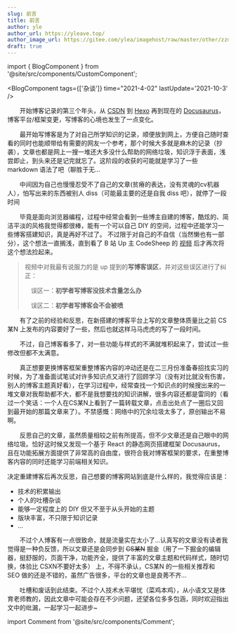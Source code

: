 ```yaml
---
slug: 前言
title: 前言
author: yle
author_url: https://yleave.top/
author_image_url: https://gitee.com/ylea/imagehost/raw/master/other/zzm3.jpg
draft: true
---
```


import { BlogComponent } from '@site/src/components/CustomComponent';

<BlogComponent tags={['杂谈']} time="2021-4-02" lastUpdate='2021-10-3' />

&emsp;&emsp;开始博客记录的第三个年头，从 [CSDN](https://blog.csdn.net/qq_38701868) 到 [Hexo](https://yleave.github.io/) 再到现在的 [Docusaurus](https://yleave.top/)，博客平台/框架变更，写博客的心境也发生了一点变化。


<!-- truncate -->

&emsp;&emsp;最开始写博客是为了对自己所学知识的记录，顺便放到网上，方便自己随时查看的同时也能顺带给有需要的网友一个参考，那个时候大多就是麻木的记录（抄袭），文章也都是网上一搜一堆还大多没什么帮助的网络垃圾，知识浮于表面，浅尝即止，到头来还是记完就忘了。这阶段的收获的可能就是学习了一些 markdown 语法了吧（聊胜于无...

&emsp;&emsp;中间因为自己也慢慢忍受不了自己的文章(贫瘠的表达，没有灵魂的cv机器人），怕写出来的东西被别人 diss（可能最主要的还是自我 diss 吧），就停了一段时间

&emsp;&emsp;毕竟是面向浏览器编程，过程中经常会看到一些博主自建的博客，酷炫的、简洁平淡的风格我觉得都很棒，能有一个可以自己 DIY 的空间，过程中还能学习一些博客搭建知识，真是再好不过了。
不过限于对自己的不自信（当然懒也有一部分），这个想法一直搁浅，直到看了 B 站 Up 主 CodeSheep 的 [视频](https://www.bilibili.com/video/BV1Px411d74c) 后才再次将这个想法捡起来。

> 视频中对我最有说服力的是 up 提到的**写博客误区**，并对这些误区进行了纠正：
> 
>  误区一：**初学者写博客没技术含量怎么办**
> 
>  误区二：**初学者写博客会不会被喷**

&emsp;&emsp;有了之前的经验和反思，在新搭建的博客平台上写的文章整体质量比之前 CS某N 上发布的内容要好了一些，然后也就这样马马虎虎的写了一段时间。

&emsp;&emsp;不过，自己博客看多了，对一些功能与样式的不满就堆积起来了，尝试过一些修改但都不太满意。

&emsp;&emsp;真正想要更换博客框架重整博客内容的冲动还是在二三月份准备春招找实习的时候，为了准备面试笔试对许多知识点又进行了回顾学习（没有对比就没有伤害，别人的博客主题真好看），在学习过程中，经常查找一个知识点的时候搜出来的一堆文章对我帮助都不大，都不是我想要找的知识讲解，很多内容还都是雷同的（看过一个笑话：一个人在CS某N上看到了一篇转载文章，点击出处点了一圈后又回到最开始的那篇文章来了）。不禁感慨：网络中的冗余垃圾太多了，原创输出不易啊。

&emsp;&emsp;反思自己的文章，虽然质量相较之前有所提高，但不少文章还是自己眼中的网络垃圾。恰好这时候又发现一个基于 React 的静态网页搭建框架 Docusaurus，且在功能拓展方面提供了非常高的自由度，很符合我对博客框架的要求，在重整博客内容的同时还能学习前端相关知识。

决定重建博客后再次反思，自己想要的博客网站到底是什么样的，我觉得应该是：
- 技术的积累输出
- 个人的吐槽杂谈
- 能够一定程度上的 DIY 但又不至于从头开始的主题
- 版块丰富，不只限于知识记录
- ...

&emsp;&emsp;不过个人博客有一点很致命，就是流量实在太小了...认真写的文章没有读者我觉得是一种负反馈，所以文章还是会同步到 ~~CS某N~~ 掘金（用了一下掘金的编辑器，挺舒服的，页面干净，功能齐全，提供了丰富的文章主题和代码样式，随时切换，体验比 CSXN不要好太多） 上，不得不承认，CS某N 的一些相关推荐和 SEO 做的还是不错的，虽然广告很多，平台的文章也是良莠不齐...

&emsp;&emsp;吐槽和废话到此结束。不过个人技术水平堪忧（菜鸡本鸡），从小语文又是体育老师教的，因此文章中可能会存在不少问题，还望各位多多包涵，同时欢迎指出文中的纰漏，一起学习一起进步~

import Comment from '@site/src/components/Comment';

<Comment />